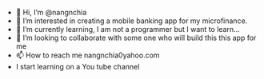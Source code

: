 - 👋 Hi, I’m @nangnchia
- 👀 I’m interested in creating a mobile banking app for my microfinance.
- 🌱 I’m currently learning, I am not a programmer but I want to learn...
- 💞️ I’m looking to collaborate with some one who will build this this app for me
- 📫 How to reach me nangnchia0yahoo.com
- I start learning on a You tube channel

<!---
nangnchia/nangnchia is a ✨ special ✨ repository because its `README.md` (this file) appears on your GitHub profile.
You can click the Preview link to take a look at your changes.
--->
